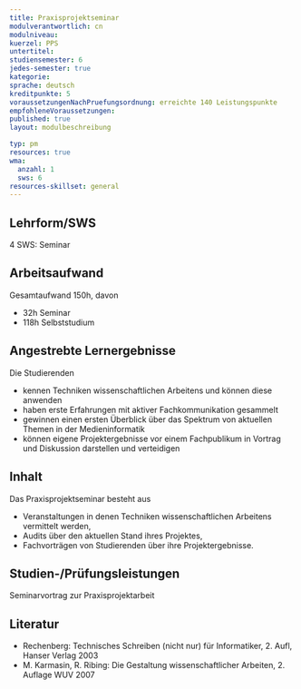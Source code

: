 ```yaml
---
title: Praxisprojektseminar
modulverantwortlich: cn
modulniveau:
kuerzel: PPS
untertitel:
studiensemester: 6
jedes-semester: true
kategorie:
sprache: deutsch
kreditpunkte: 5
voraussetzungenNachPruefungsordnung: erreichte 140 Leistungspunkte
empfohleneVoraussetzungen: 
published: true
layout: modulbeschreibung

typ: pm
resources: true
wma:
  anzahl: 1
  sws: 6
resources-skillset: general
---
```


## Lehrform/SWS
4 SWS: Seminar

## Arbeitsaufwand
Gesamtaufwand 150h, davon 

* 32h Seminar
* 118h Selbststudium

## Angestrebte Lernergebnisse
Die Studierenden  

- kennen Techniken wissenschaftlichen Arbeitens und können diese anwenden
- haben erste Erfahrungen mit aktiver Fachkommunikation gesammelt
- gewinnen einen ersten Überblick über das Spektrum von aktuellen Themen in der Medieninformatik
- können eigene Projektergebnisse vor einem Fachpublikum in Vortrag und Diskussion darstellen und verteidigen

## Inhalt
Das Praxisprojektseminar besteht aus

- Veranstaltungen in denen Techniken wissenschaftlichen Arbeitens vermittelt werden,
- Audits über den aktuellen Stand ihres Projektes,
- Fachvorträgen von Studierenden über ihre Projektergebnisse.

## Studien-/Prüfungsleistungen
Seminarvortrag zur Praxisprojektarbeit

## Literatur
- Rechenberg: Technisches Schreiben (nicht nur) für Informatiker, 2. Aufl, Hanser Verlag 2003
- M. Karmasin, R. Ribing: Die Gestaltung wissenschaftlicher Arbeiten, 2. Auflage WUV 2007

